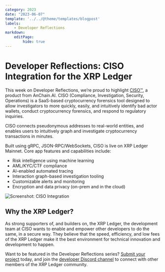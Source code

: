 ```yaml
---
category: 2023
date: "2023-06-07"
template: '../../@theme/templates/blogpost'
labels:
    - Developer Reflections
markdown:
    editPage:
        hide: true
---
```

# Developer Reflections: CISO Integration for the XRP Ledger


This week on Developer Reflections, we’re proud to highlight [CISO™](https://www.anchain.ai/products/ciso/), a product from AnChain.AI. CISO (Compliance, Investigation, Security, Operations) is a SaaS-based cryptocurrency forensics tool designed to allow investigators to more quickly, easily, and intuitively identify bad actor wallets, conduct cryptocurrency forensics, and respond to regulatory inquiries.

<!-- BREAK -->

CISO connects pseudonymous addresses to real-world entities, and enables users to intuitively graph and investigate cryptocurrency transactions in minutes. 

Built using gRPC, JSON-RPC/WebSockets, CISO is live on XRP Ledger Mainnet. Core app features and capabilities include:

* Risk intelligence using machine learning
* AML/KYC/CTF compliance
* AI-enabled automated tracing
* Interaction graph-based investigation tooling
* Customizable alerts and monitoring
* Encryption and data privacy (on-prem and in the cloud)


![Screenshot: CISO Integration](/blog/img/dev-reflections-ciso-integration.png)

## Why the XRP Ledger?

As strong supporters of, and builders on, the XRP Ledger, the development team at CISO wants to enable and empower other developers to do the same, in a secure way. They believe that the speed, efficiency, and low fees of the XRP Ledger make it the best environment for technical innovation and development to happen.

Want to be featured in the Developer Reflections series? [Submit your project](https://xrpl.org/contribute.html#xrpl-blog) today, and join the [developer Discord channel](https://discord.gg/sfX3ERAMjH) to connect with other members of the XRP Ledger community.

